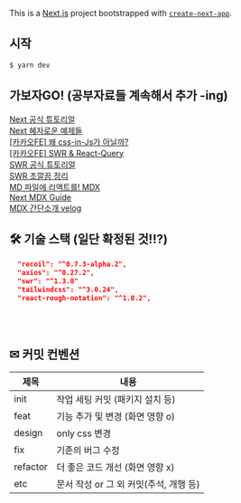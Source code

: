 This is a [Next.js](https://nextjs.org/) project bootstrapped with [`create-next-app`](https://github.com/vercel/next.js/tree/canary/packages/create-next-app).

## 시작
```bash
$ yarn dev
```

## 가보자GO! (공부자료들 계속해서 추가 -ing)
[Next 공식 튜토리얼](https://nextjs.org/learn/foundations/about-nextjs/what-is-nextjs)  
[Next 혜자로운 예제들](https://github.com/vercel/next.js/tree/canary/examples)  
[[카카오FE] 왜 css-in-Js가 아닐까?](https://fe-developers.kakaoent.com/2022/220210-css-in-kakaowebtoon/)  
[[카카오FE] SWR & React-Query](https://fe-developers.kakaoent.com/2022/220224-data-fetching-libs/)  
[SWR 공식 튜토리얼](https://swr.vercel.app/ko/docs/getting-started)  
[SWR 초깔끔 정리](https://min9nim.vercel.app/2020-10-05-swr-intro2/)  
[MD 파일에 리액트를! MDX](https://mdxjs.com)  
[Next MDX Guide](https://nextjs.org/docs/advanced-features/using-mdx)  
[MDX 간단소개 velog](https://velog.io/@juunini/mdx라는-매우-멋진것을-발견하였습니다)  

## 🛠 기술 스택 (일단 확정된 것!!?)

```json
  "recoil": "^0.7.3-alpha.2",
  "axios": "^0.27.2",
  "swr": "^1.3.0"
  "tailwindcss": "^3.0.24",
  "react-rough-notation": "^1.0.2",
  
```

<br />

## ✉ 커밋 컨벤션

| 제목      | 내용                             |
| -------- | ------------------------------- |
| init     | 작업 세팅 커밋 (패키지 설치 등)       |
| feat     | 기능 추가 및 변경 (화면 영향 o)       |
| design   | only css 변경                    |
| fix      | 기존의 버그 수정                    |
| refactor | 더 좋은 코드 개선 (화면 영향 x)       |
| etc      | 문서 작성 or 그 외 커밋(주석, 개행 등) |
